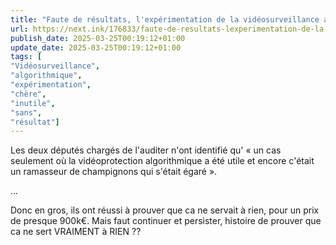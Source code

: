 ```yaml
---
title: "Faute de résultats, l'expérimentation de la vidéosurveillance algorithmique est prolongée"
url: https://next.ink/176833/faute-de-resultats-lexperimentation-de-la-videosurveillance-algorithmique-est-prolongee/
publish_date: 2025-03-25T00:19:12+01:00
update_date: 2025-03-25T00:19:12+01:00
tags: [
"Vidéosurveillance",
"algorithmique",
"expérimentation",
"chère",
"inutile",
"sans",
"résultat"]
---
```


Les deux députés chargés de l'auditer n'ont identifié qu' « un cas seulement où la vidéoprotection algorithmique a été utile et encore c'était un ramasseur de champignons qui s'était égaré ».

…

Donc en gros, ils ont réussi à prouver que ca ne servait à rien, pour un prix de presque 900k€.
Mais faut continuer et persister, histoire de prouver que ca ne sert VRAIMENT à RIEN ??

